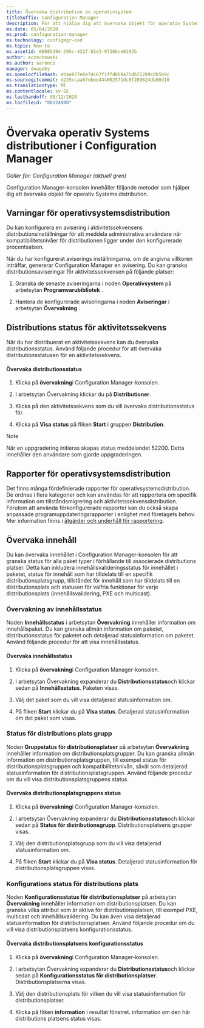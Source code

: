```yaml
---
title: Övervaka distribution av operativsystem
titleSuffix: Configuration Manager
description: För att hjälpa dig att övervaka objekt för operativ Systems distribution tillhandahåller Configuration Manager-konsolen aviseringar, rapporter och olika status indikatorer.
ms.date: 05/04/2020
ms.prod: configuration-manager
ms.technology: configmgr-osd
ms.topic: how-to
ms.assetid: 08085d94-295c-432f-b5e3-9736bce0193b
author: aczechowski
ms.author: aaroncz
manager: dougeby
ms.openlocfilehash: ebae877e8a74c67f1ffd869a75db21209c0b5b9c
ms.sourcegitcommit: d225ccaa67ebee444002571dc8f289624db80d10
ms.translationtype: MT
ms.contentlocale: sv-SE
ms.lasthandoff: 08/12/2020
ms.locfileid: "88124988"
---
```

# <a name="monitor-operating-system-deployments-in-configuration-manager"></a>Övervaka operativ Systems distributioner i Configuration Manager

*Gäller för: Configuration Manager (aktuell gren)*

Configuration Manager-konsolen innehåller följande metoder som hjälper dig att övervaka objekt för operativ Systems distribution.  


##  <a name="alerts-for-operating-system-deployments"></a><a name="BKMK_OSDAlerts"></a> Varningar för operativsystemsdistribution  
 Du kan konfigurera en avisering i aktivitetssekvensens distributionsinställningar för att meddela administrativa användare när kompatibilitetsnivåer för distributionen ligger under den konfigurerade procentsatsen.  

 När du har konfigurerat aviserings inställningarna, om de angivna villkoren inträffar, genererar Configuration Manager en avisering. Du kan granska distributionsaviseringar för aktivitetssekvensen på följande platser:  

1.  Granska de senaste aviseringarna i noden **Operativsystem** på arbetsytan **Programvarubibliotek** .  

2.  Hantera de konfigurerade aviseringarna i noden **Aviseringar** i arbetsytan **Övervakning** .  

##  <a name="task-sequence-deployment-status"></a><a name="BKMK_TSDeployStatus"></a>Distributions status för aktivitetssekvens  
 När du har distribuerat en aktivitetssekvens kan du övervaka distributionsstatus. Använd följande procedur för att övervaka distributionsstatusen för en aktivitetssekvens.  

#### <a name="to-monitor-deployment-status"></a>Övervaka distributionsstatus  

1.  Klicka på **övervakning**i Configuration Manager-konsolen.  

2.  I arbetsytan Övervakning klickar du på **Distributioner**.  

3.  Klicka på den aktivitetssekvens som du vill övervaka distributionsstatus för.  

4.  Klicka på **Visa status** på fliken **Start** i gruppen **Distribution**.  

> [!NOTE]  
> När en uppgradering initieras skapas status meddelandet 52200. Detta innehåller den användare som gjorde uppgraderingen.  

##  <a name="operating-system-deployment-reports"></a><a name="BKMK_TSReports"></a> Rapporter för operativsystemsdistribution  
 Det finns många fördefinierade rapporter för operativsystemsdistribution. De ordnas i flera kategorier och kan användas för att rapportera om specifik information om tillståndsmigrering och aktivitetssekvensdistribution. Förutom att använda förkonfigurerade rapporter kan du också skapa anpassade programuppdateringsrapporter i enlighet med företagets behov. Mer information finns i [åtgärder och underhåll för rapportering](../../core/servers/manage/operations-and-maintenance-for-reporting.md).  

##  <a name="monitor-content"></a><a name="BKMK_MonitorContent"></a>Övervaka innehåll  
 Du kan övervaka innehållet i Configuration Manager-konsolen för att granska status för alla paket typer i förhållande till associerade distributions platser. Detta kan inkludera innehållsvalideringsstatus för innehållet i paketet, status för innehåll som har tilldelats till en specifik distributionsplatsgrupp, tillståndet för innehåll som har tilldelats till en distributionsplats och statusen för valfria funktioner för varje distributionsplats (innehållsvalidering, PXE och multicast).  

###  <a name="content-status-monitoring"></a><a name="BKMK_ContentStatus"></a> Övervakning av innehållsstatus  
 Noden **Innehållsstatus** i arbetsytan **Övervakning** innehåller information om innehållspaket. Du kan granska allmän information om paketet, distributionsstatus för paketet och detaljerad statusinformation om paketet. Använd följande procedur för att visa innehållsstatus.  

#### <a name="to-monitor-content-status"></a>Övervaka innehållsstatus  

1.  Klicka på **övervakning**i Configuration Manager-konsolen.  

2.  I arbetsytan Övervakning expanderar du **Distributionsstatus**och klickar sedan på **Innehållsstatus**. Paketen visas.  

3.  Välj det paket som du vill visa detaljerad statusinformation om.  

4.  På fliken **Start** klickar du på **Visa status**. Detaljerad statusinformation om det paket som visas.  

###  <a name="distribution-point-group-status"></a><a name="BKMK_DPGroupStatus"></a>Status för distributions plats grupp  
 Noden **Gruppstatus för distributionsplatser** på arbetsytan **Övervakning** innehåller information om distributionsplatsgrupper. Du kan granska allmän information om distributionsplatsgruppen, till exempel status för distributionsplatsgruppen och kompatibilitetsnivån, såväl som detaljerad statusinformation för distributionsplatsgruppen. Använd följande procedur om du vill visa distributionsplatsgruppens status.  

#### <a name="to-monitor-distribution-point-group-status"></a>Övervaka distributionsplatsgruppens status  

1.  Klicka på **övervakning**i Configuration Manager-konsolen.  

2.  I arbetsytan Övervakning expanderar du **Distributionsstatus**och klickar sedan på **Status för distributionsgrupp**. Distributionsplatsens grupper visas.  

3.  Välj den distributionsplatsgrupp som du vill visa detaljerad statusinformation om.  

4.  På fliken **Start** klickar du på **Visa status**. Detaljerad statusinformation för distributionsplatsgruppen visas.  

###  <a name="distribution-point-configuration-status"></a><a name="BKMK_DPConfigStatus"></a>Konfigurations status för distributions plats  
 Noden **Konfigurationsstatus för distributionsplatser** på arbetsytan **Övervakning** innehåller information om distributionsplatsen. Du kan granska vilka attribut som är aktiva för distributionsplatsen, till exempel PXE, multicast och innehållsvalidering. Du kan även visa detaljerad statusinformation för distributionsplatsen. Använd följande procedur om du vill visa distributionsplatsens konfigurationsstatus.  

#### <a name="to-monitor-distribution-point-configuration-status"></a>Övervaka distributionsplatsens konfigurationsstatus  

1.  Klicka på **övervakning**i Configuration Manager-konsolen.  

2.  I arbetsytan Övervakning expanderar du **Distributionsstatus**och klickar sedan på **Konfigurationsstatus för distributionsplatser**. Distributionsplatserna visas.  

3.  Välj den distributionsplats för vilken du vill visa statusinformation för distributionsplatser.  

4.  Klicka på fliken **information** i resultat fönstret. information om den här distributions platsens status visas.  
